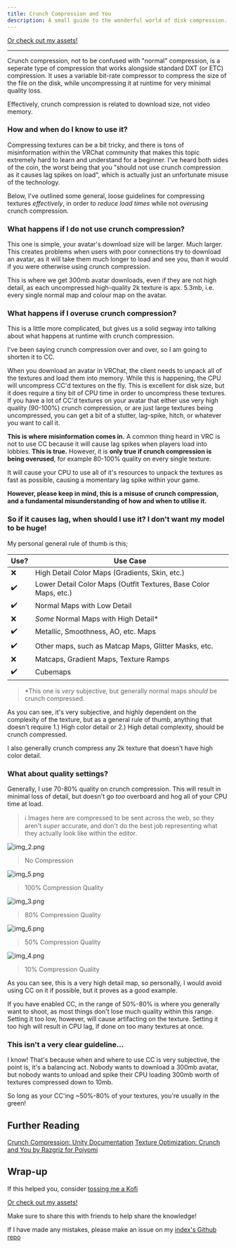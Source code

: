 ```yaml
---
title: Crunch Compression and You
description: A small guide to the wonderful world of disk compression.
---
```

<script type='text/javascript' src='https://storage.ko-fi.com/cdn/widget/Widget_2.js'></script><script type='text/javascript'>kofiwidget2.init('Support Me on Ko-fi', '#272727', 'J3J0HS3SU');kofiwidget2.draw();</script> 

[Or check out my assets!](https://angelware.net/)

--- 

Crunch compression, not to be confused with "normal" compression, is a seperate type of compression that works alongside standard DXT (or ETC) compression. It uses a variable bit-rate compressor to compress the size of the file on the disk, while uncompressing it at runtime for very minimal quality loss.

Effectively, crunch compression is related to download size, not video memory. 

### How and when do I know to use it?

Compressing textures can be a bit tricky, and there is tons of misinformation within the VRChat community that makes this topic extremely hard to learn and understand for a beginner. I've heard both sides of the coin, the worst being that you "should not use crunch compression as it causes lag spikes on load", which is actually just an unfortunate misuse of the technology.

Below, I've outlined some general, loose guidelines for compressing textures _effectively_, in order to _reduce load times_ while not *overusing* crunch compression. 

### What happens if I do not use crunch compression?

This one is simple, your avatar's download size will be larger. Much larger. This creates problems when users with poor connections try to download an avatar, as it will take them much longer to load and see you, than it would if you were otherwise using crunch compression.

This is where we get 300mb avatar downloads, even if they are not high detail, as each uncompressed high-quality 2k texture is apx. 5.3mb, i.e. every single normal map and colour map on the avatar.

### What happens if I overuse crunch compression?

This is a little more complicated, but gives us a solid segway into talking about what happens at runtime with crunch compression.

I've been saying crunch compression over and over, so I am going to shorten it to CC.

When you download an avatar in VRChat, the client needs to unpack all of the textures and load them into memory. While this is happening, the CPU will uncompress CC'd textures on the fly. This is excellent for disk size, but it does require a tiny bit of CPU time in order to uncompress these textures. If you have a lot of CC'd textures on your avatar that either use very high quality (90-100%) crunch compression, or are just large textures being uncompressed, you can get a bit of a stutter, lag-spike, hitch, or whatever you want to call it.

**This is where misinformation comes in.** A common thing heard in VRC is not to use CC because it will cause lag spikes when players load into lobbies. **This is true.** However, it is **only true if crunch compression is being overused**, for example 80-100% quality on every single texture.

It will cause your CPU to use all of it's resources to unpack the textures as fast as possible, causing a momentary lag spike within your game.

**However, please keep in mind, this is a misuse of crunch compression, and a fundamental misunderstanding of how and when to utilise it.**

### So if it causes lag, when should I use it? I don't want my model to be huge!

My personal general rule of thumb is this;

| Use? | Use Case                                                         |
|------|------------------------------------------------------------------|
| ❌    | High Detail Color Maps (Gradients, Skin, etc.)                   |
| ✔️   | Lower Detail Color Maps (Outfit Textures, Base Color Maps, etc.) |
| ✔️   | Normal Maps with Low Detail                                      |
| ❌    | *Some* Normal Maps with High Detail*                             |
| ✔️   | Metallic, Smoothness, AO, etc. Maps                              |
| ✔️   | Other maps, such as Matcap Maps, Glitter Masks, etc.             |
| ❌    | Matcaps, Gradient Maps, Texture Ramps                            |
| ✔️   | Cubemaps                                                         |

> *This one is _very_ subjective, but generally normal maps *should* be crunch compressed.

As you can see, it's very subjective, and highly dependent on the complexity of the texture, but as a general rule of thumb, anything that doesn't require 1.) High color detail or 2.) High detail complexity, should be crunch compressed.

I also generally crunch compress any 2k texture that doesn't have high color detail.

### What about quality settings?

Generally, I use 70-80% quality on crunch compression. This will result in minimal loss of detail, but doesn't go *too* overboard and hog all of your CPU time at load.

> ℹ️ Images here are compressed to be sent across the web, so they aren't *super* accurate, and don't do the best job representing what they actually look like within the editor.

![img_2.png](../../../assets/guides/crunch-compression/img_2.png)
> No Compression

![img_5.png](../../../assets/guides/crunch-compression/img_5.png)
> 100% Compression Quality

![img_3.png](../../../assets/guides/crunch-compression/img_3.png)
> 80% Compression Quality

![img_6.png](../../../assets/guides/crunch-compression/img_6.png)
> 50% Compression Quality

![img_4.png](../../../assets/guides/crunch-compression/img_4.png)
> 10% Compression Quality

As you can see, this is a very high detail map, so personally, I would avoid using CC on it if possible, but it proves as a good example. 

If you have enabled CC, in the range of 50%-80% is where you generally want to shoot, as most things don't lose much quality within this range. Setting it too low, however, will cause artifacting on the texture. Setting it too high will result in CPU lag, if done on too many textures at once.

### This isn't a very clear guideline...

I know! That's because when and where to use CC is very subjective, the point is, it's a balancing act. Nobody wants to download a 300mb avatar, but nobody wants to unload and spike their CPU loading 300mb worth of textures compressed down to 10mb.

So long as your CC'ing ~50%-80% of your textures, you're usually in the green!

## Further Reading

[Crunch Compression: Unity Documentation](https://docs.unity3d.com/Manual/texture-compression-formats.html)
[Texture Optimization: Crunch and You by Razgriz for Poiyomi](https://www.poiyomi.com/blog/2022-10-17-texture-optimization#crunch-and-you)

## Wrap-up

If this helped you, consider [tossing me a Kofi](https://ko-fi.com/angelware)

<script type='text/javascript' src='https://storage.ko-fi.com/cdn/widget/Widget_2.js'></script><script type='text/javascript'>kofiwidget2.init('Support Me on Ko-fi', '#272727', 'J3J0HS3SU');kofiwidget2.draw();</script> 

[Or check out my assets!](https://angelware.net/)

Make sure to share this with friends to help share the knowledge!

If I have made any mistakes, please make an issue on my [index's Github repo](https://github.com/uhKayla/AW_Index)

